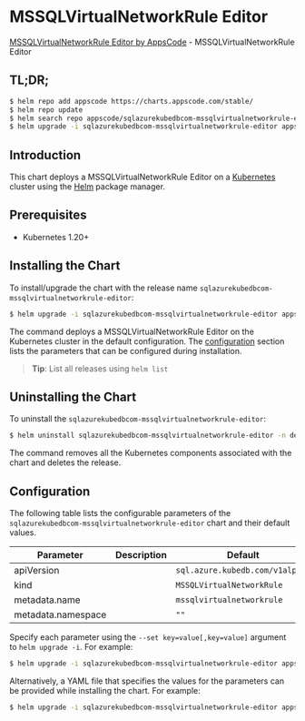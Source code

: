 # MSSQLVirtualNetworkRule Editor

[MSSQLVirtualNetworkRule Editor by AppsCode](https://appscode.com) - MSSQLVirtualNetworkRule Editor

## TL;DR;

```bash
$ helm repo add appscode https://charts.appscode.com/stable/
$ helm repo update
$ helm search repo appscode/sqlazurekubedbcom-mssqlvirtualnetworkrule-editor --version=v0.18.0
$ helm upgrade -i sqlazurekubedbcom-mssqlvirtualnetworkrule-editor appscode/sqlazurekubedbcom-mssqlvirtualnetworkrule-editor -n default --create-namespace --version=v0.18.0
```

## Introduction

This chart deploys a MSSQLVirtualNetworkRule Editor on a [Kubernetes](http://kubernetes.io) cluster using the [Helm](https://helm.sh) package manager.

## Prerequisites

- Kubernetes 1.20+

## Installing the Chart

To install/upgrade the chart with the release name `sqlazurekubedbcom-mssqlvirtualnetworkrule-editor`:

```bash
$ helm upgrade -i sqlazurekubedbcom-mssqlvirtualnetworkrule-editor appscode/sqlazurekubedbcom-mssqlvirtualnetworkrule-editor -n default --create-namespace --version=v0.18.0
```

The command deploys a MSSQLVirtualNetworkRule Editor on the Kubernetes cluster in the default configuration. The [configuration](#configuration) section lists the parameters that can be configured during installation.

> **Tip**: List all releases using `helm list`

## Uninstalling the Chart

To uninstall the `sqlazurekubedbcom-mssqlvirtualnetworkrule-editor`:

```bash
$ helm uninstall sqlazurekubedbcom-mssqlvirtualnetworkrule-editor -n default
```

The command removes all the Kubernetes components associated with the chart and deletes the release.

## Configuration

The following table lists the configurable parameters of the `sqlazurekubedbcom-mssqlvirtualnetworkrule-editor` chart and their default values.

|     Parameter      | Description |                  Default                   |
|--------------------|-------------|--------------------------------------------|
| apiVersion         |             | <code>sql.azure.kubedb.com/v1alpha1</code> |
| kind               |             | <code>MSSQLVirtualNetworkRule</code>       |
| metadata.name      |             | <code>mssqlvirtualnetworkrule</code>       |
| metadata.namespace |             | <code>""</code>                            |


Specify each parameter using the `--set key=value[,key=value]` argument to `helm upgrade -i`. For example:

```bash
$ helm upgrade -i sqlazurekubedbcom-mssqlvirtualnetworkrule-editor appscode/sqlazurekubedbcom-mssqlvirtualnetworkrule-editor -n default --create-namespace --version=v0.18.0 --set apiVersion=sql.azure.kubedb.com/v1alpha1
```

Alternatively, a YAML file that specifies the values for the parameters can be provided while
installing the chart. For example:

```bash
$ helm upgrade -i sqlazurekubedbcom-mssqlvirtualnetworkrule-editor appscode/sqlazurekubedbcom-mssqlvirtualnetworkrule-editor -n default --create-namespace --version=v0.18.0 --values values.yaml
```
